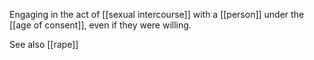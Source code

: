 Engaging in the act of [[sexual intercourse]] with a [[person]] under the [[age of consent]], even if they were willing.

See also [[rape]]